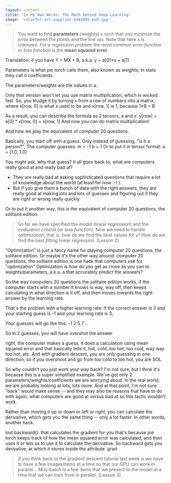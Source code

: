```yaml
---
layout: content
title: 'In My Own Words: The Math behind Deep Learning'
image: 'colorful-art-supplies-1445895-pxh.jpg'
---
```






> You want to find **parameters** (weights) `a` such that you minimize the *error* between the points and the line `x@a`. Note that here `a` is unknown. For a regression problem the most common *error function* or *loss function* is the **mean squared error**.

Translation: if you have Y = MX + B,
a.k.a. 
y = a[0]*x + a[1]

Parameters is what pie torch calls them, also known as weights; in stats they call it coefficients

The parameters/weights are the values in a.

Only that version won't let you use matrix multiplication, which is wicked fast.
So, you kludge it by turning x from a row of numbers into a matrix,
where x[row, 0] is what x used to be
and x[row, 1] is 1, because 1*B = B

As a result, you can describe the formula as 2 tensors, a and x:
y[row] = a[0] * x[row, 0]  +  x[row, 1]
And now you can do matrix multiplication!


And now we play the equivalent of computer 20 questions.

Basically, you start off with a guess. Only instead of guessing, "is it a person?", The computer guesses:
m = -1
b = 1
Or to put it in tensor format:
a =  [1.0, 1.0]

You might ask, why that guess?
It all goes back to, what are computers really good at and really bad at?
- They are really bad at asking sophisticated questions that require a lot of knowledge about the world (at least for now :-) ).
- But if you give them a bunch of data with the right answers, they are really good at making lots and lots of guesses and figuring out if they are right or wrong really quickly

Or to put it another way, this is the equivalent of computer 20 questions, the solitaire edition.

> So far we have specified the *model* (linear regression) and the *evaluation criteria* (or *loss function*). Now we need to handle *optimization*; that is, how do we find the best values for `a`? How do we find the best *fitting* linear regression. [Lesson 2]

"Optimization" is just a fancy name for playing computer 20 questions, the solitaire edition.
Or maybe it's the other way around:
computer 20 questions, the solitaire edition is one hack that computers use for "optimization"
Optimization is how do you get as close as you can to weights/parameters, a.k.a. a that accurately predict the answers?

So the way computers 20 questions the solitaire edition works,
if the computer starts with a number it knows is way, way off,
then keeps calculating in what direction is it off,
and then moves towards the right answer by the learning rate.

That's the problem with a higher learning rate:
if the correct answer is 3
and your starting guess is -1
and your learning rate is 3,

Your guesses will go like this:
-1
2
5
7
..

So in 2 guesses, you will have overshot the answer

right,
the computer makes a guess,
it does a calculation using mean squared error
and that basically tells it, hot, cold, too hot, too cold, way way too hot, etc.
And with gradient descent, you are only guessing in one direction, so if you overshoot and go from too cold to too hot, you are SOL.

So why couldn't you just work your way back?
I'm not sure, but I think it's because this is a super simplified example. We've got only 2 parameters/weights/coefficients we are worrying about. In the real world, we are probably looking at lots, lots more. And at that point, I'm not sure "back" would make sense -- and they may also be reasons that have to do with again, what computers are good at versus bad at so this tactic wouldn't work.


Rather than moving it up or down or left or right, you can calculate the derivative, which gets you the same thing -- only a lot faster. In other words, another hack.

lost.backward(): that calculates the gradient for you
that's because pie torch keeps track of how the mean squared error was calculated, and then uses it or lets us to use it to calculate the derivative.
So backward gets you derivative, at which it stores inside the attribute .grad


> if you think back to the gradient descent tutorial last week is we have to have a few images/items at a time so that our GPU can work in parallel… Mini-batch is a few items that we present to the model at a time that we can train from in parallel. [Lesson 3]
